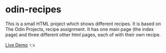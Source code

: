 # odin-recipes
This is a small HTML project which shows different recipes. It is based on The Odin Projects, recipe assignment.
It has one main page (the index page) and three different other html pages, each of with their own recipe.

[Live Demo](dylanperera.github.io/odin-recipes/) :point_left:
